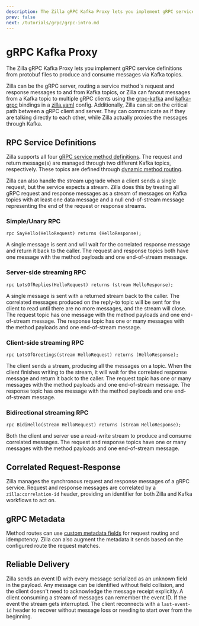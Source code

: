 ```yaml
---
description: The Zilla gRPC Kafka Proxy lets you implement gRPC service definitions from protobuf files to consume and produce messages from Kafka topics.
prev: false
next: /tutorials/grpc/grpc-intro.md
---
```


# gRPC Kafka Proxy

The Zilla gRPC Kafka Proxy lets you implement gRPC service definitions from protobuf files to produce and consume messages via Kafka topics.

Zilla can be the gRPC server, routing a service method's request and response messages to and from Kafka topics, or Zilla can fanout messages from a Kafka topic to multiple gRPC clients using the [grpc-kafka](../../reference/config/bindings/binding-grpc-kafka.md) and [kafka-grpc](../../reference/config/bindings/binding-kafka-grpc.md) bindings in a [zilla.yaml](../../reference/config/overview.md) config. Additionally, Zilla can sit on the critical path between a gRPC client and server. They can communicate as if they are talking directly to each other, while Zilla actually proxies the messages through Kafka.

## RPC Service Definitions

Zilla supports all four [gRPC service method definitions](https://grpc.io/docs/what-is-grpc/core-concepts/#service-definition). The request and return message(s) are managed through two different Kafka topics, respectively. These topics are defined through [dynamic method routing](../../concepts/config-intro.md#routes).

Zilla can also handle the stream upgrade when a client sends a single request, but the service expects a stream. Zilla does this by treating all gRPC request and response messages as a stream of messages on Kafka topics with at least one data message and a null end-of-stream message representing the end of the request or response streams.

### Simple/Unary RPC

```protobuf:no-line-numbers
rpc SayHello(HelloRequest) returns (HelloResponse);
```

A single message is sent and will wait for the correlated response message and return it back to the caller. The request and response topics both have one message with the method payloads and one end-of-stream message.

### Server-side streaming RPC

```protobuf:no-line-numbers
rpc LotsOfReplies(HelloRequest) returns (stream HelloResponse);
```

A single message is sent with a returned stream back to the caller. The correlated messages produced on the reply-to topic will be sent for the client to read until there are no more messages, and the stream will close. The request topic has one message with the method payloads and one end-of-stream message. The response topic has one or many messages with the method payloads and one end-of-stream message.

### Client-side streaming RPC

```protobuf:no-line-numbers
rpc LotsOfGreetings(stream HelloRequest) returns (HelloResponse);
```

The client sends a stream, producing all the messages on a topic. When the client finishes writing to the stream, it will wait for the correlated response message and return it back to the caller. The request topic has one or many messages with the method payloads and one end-of-stream message. The response topic has one message with the method payloads and one end-of-stream message.

### Bidirectional streaming RPC

```protobuf:no-line-numbers
rpc BidiHello(stream HelloRequest) returns (stream HelloResponse);
```

Both the client and server use a read-write stream to produce and consume correlated messages. The request and response topics have one or many messages with the method payloads and one end-of-stream message.

## Correlated Request-Response

Zilla manages the synchronous request and response messages of a gRPC service. Request and response messages are correlated by a `zilla:correlation-id` header, providing an identifier for both Zilla and Kafka workflows to act on.

## gRPC Metadata

Method routes can use [custom metadata fields](../../reference/config/bindings/binding-grpc-kafka.md#when-metadata) for request routing and idempotency. Zilla can also augment the metadata it sends based on the configured route the request matches.

## Reliable Delivery

Zilla sends an event ID with every message serialized as an unknown field in the payload. Any message can be identified without field collision, and the client doesn't need to acknowledge the message receipt explicitly. A client consuming a stream of messages can remember the event ID. If the event the stream gets interrupted. The client reconnects with a `last-event-id` header to recover without message loss or needing to start over from the beginning.
